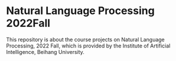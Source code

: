 # Natural Language Processing 2022Fall
This repository is about the course projects on Natural Language Processing, 2022 Fall, which is provided by the Institute of Artificial Intelligence, Beihang University.
